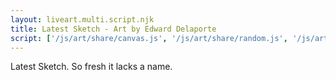 ```yaml
---
layout: liveart.multi.script.njk
title: Latest Sketch - Art by Edward Delaporte
script: ['/js/art/share/canvas.js', '/js/art/share/random.js', '/js/art/latest.js']
---
```


Latest Sketch. So fresh it lacks a name.